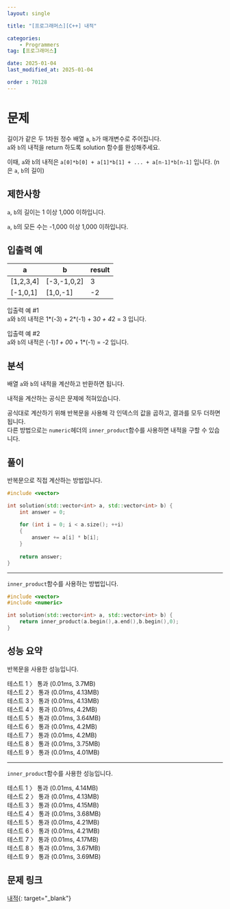 ```yaml
---
layout: single

title: "[프로그래머스][C++] 내적"

categories:
    - Programmers
tag: [프로그래머스]

date: 2025-01-04
last_modified_at: 2025-01-04

order : 70128
---
```


# 문제

길이가 같은 두 1차원 정수 배열 `a`, `b`가 매개변수로 주어집니다.  
`a`와 `b`의 내적을 return 하도록 solution 함수를 완성해주세요.

이때, `a`와 `b`의 내적은 ``a[0]*b[0] + a[1]*b[1] + ... + a[n-1]*b[n-1]`` 입니다. (n은 `a`, `b`의 길이)

## 제한사항

`a`, `b`의 길이는 1 이상 1,000 이하입니다.

`a`, `b`의 모든 수는 -1,000 이상 1,000 이하입니다.


## 입출력 예

|a|b|result|
|---|---|---|
|[1,2,3,4]|[-3,-1,0,2]|3|
|[-1,0,1]|[1,0,-1]|-2|

입출력 예 #1  
`a`와 `b`의 내적은 1*(-3) + 2*(-1) + 3*0 + 4*2 = 3 입니다.

입출력 예 #2  
`a`와 `b`의 내적은 (-1)*1 + 0*0 + 1*(-1) = -2 입니다.

## 분석

배열 `a`와 `b`의 내적을 계산하고 반환하면 됩니다.

내적을 계산하는 공식은 문제에 적혀있습니다.

공식대로 계산하기 위해 반복문을 사용해 각 인덱스의 값을 곱하고, 결과를 모두 더하면 됩니다.  
다른 방법으로는 `numeric`헤더의 `inner_product`함수를 사용하면 내적을 구할 수 있습니다.

## 풀이

반복문으로 직접 계산하는 방법입니다.

```cpp
#include <vector>

int solution(std::vector<int> a, std::vector<int> b) {
    int answer = 0;
    
    for (int i = 0; i < a.size(); ++i)
    {
        answer += a[i] * b[i];
    }
    
    return answer;
}
```

---

`inner_product`함수를 사용하는 방법입니다.

```cpp
#include <vector>
#include <numeric>

int solution(std::vector<int> a, std::vector<int> b) {    
    return inner_product(a.begin(),a.end(),b.begin(),0);
}
```

## 성능 요약

반복문을 사용한 성능입니다.

테스트 1 〉	통과 (0.01ms, 3.7MB)  
테스트 2 〉	통과 (0.01ms, 4.13MB)  
테스트 3 〉	통과 (0.01ms, 4.13MB)  
테스트 4 〉	통과 (0.01ms, 4.2MB)  
테스트 5 〉	통과 (0.01ms, 3.64MB)  
테스트 6 〉	통과 (0.01ms, 4.2MB)  
테스트 7 〉	통과 (0.01ms, 4.2MB)  
테스트 8 〉	통과 (0.01ms, 3.75MB)  
테스트 9 〉	통과 (0.01ms, 4.01MB)

---

`inner_product`함수를 사용한 성능입니다.

테스트 1 〉	통과 (0.01ms, 4.14MB)  
테스트 2 〉	통과 (0.01ms, 4.13MB)  
테스트 3 〉	통과 (0.01ms, 4.15MB)  
테스트 4 〉	통과 (0.01ms, 3.68MB)  
테스트 5 〉	통과 (0.01ms, 4.21MB)  
테스트 6 〉	통과 (0.01ms, 4.21MB)  
테스트 7 〉	통과 (0.01ms, 4.17MB)  
테스트 8 〉	통과 (0.01ms, 3.67MB)  
테스트 9 〉	통과 (0.01ms, 3.69MB)

## 문제 링크

[내적](https://school.programmers.co.kr/learn/courses/30/lessons/70128){: target="_blank"}